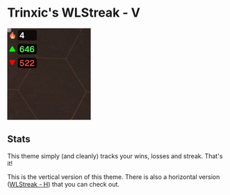 # Trinxic's WLStreak - V

![WLStreak - V](/WLStreak%20-%20V/screenshot.jpeg)

## Stats
This theme simply (and cleanly) tracks your wins, losses and streak. That's it!

This is the vertical version of this theme. There is also a horizontal version ([WLStreak - H](/WLStreak%20-%20H)) that you can check out.
